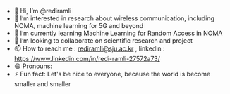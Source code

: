 - 👋 Hi, I’m @rediramli
- 👀 I’m interested in research about wireless communication, including NOMA, machine learning for 5G and beyond
- 🌱 I’m currently learning Machine Learning for Random Access in NOMA
- 💞️ I’m looking to collaborate on scientific research and project
- 📫 How to reach me : rediramli@sju.ac.kr , linkedln : https://www.linkedin.com/in/redi-ramli-27572a73/
- 😄 Pronouns: 
- ⚡ Fun fact: Let's be nice to everyone, because the world is become smaller and smaller

<!---
rediramli/rediramli is a ✨ special ✨ repository because its `README.md` (this file) appears on your GitHub profile.
You can click the Preview link to take a look at your changes.
--->

